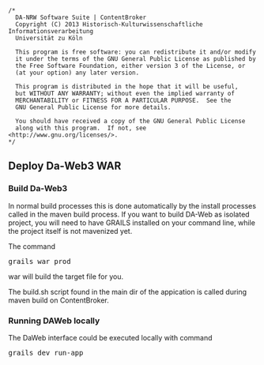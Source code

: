 	/*
	  DA-NRW Software Suite | ContentBroker
	  Copyright (C) 2013 Historisch-Kulturwissenschaftliche Informationsverarbeitung
	  Universität zu Köln
	
	  This program is free software: you can redistribute it and/or modify
	  it under the terms of the GNU General Public License as published by
	  the Free Software Foundation, either version 3 of the License, or
	  (at your option) any later version.
	
	  This program is distributed in the hope that it will be useful,
	  but WITHOUT ANY WARRANTY; without even the implied warranty of
	  MERCHANTABILITY or FITNESS FOR A PARTICULAR PURPOSE.  See the
	  GNU General Public License for more details.
	
	  You should have received a copy of the GNU General Public License
	  along with this program.  If not, see <http://www.gnu.org/licenses/>.
	*/
	
## Deploy Da-Web3 WAR

### Build Da-Web3
In normal build processes this is done automatically by the install processes called in
the maven build process. If you want to build DA-Web as isolated project, you will need 
to have GRAILS installed on your command line, while the project itself is not mavenized 
yet. 

The command 
<pre>grails war prod</pre>
war will build the target file for you. 

The build.sh script found in the main dir of the appication is called during maven build on
ContentBroker. 

### Running DAWeb locally

The DaWeb interface could be executed locally with command 
<pre>grails dev run-app</pre>
